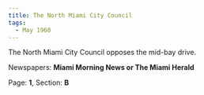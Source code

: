 ```yaml
---  
title: The North Miami City Council  
tags:  
  - May 1960  
---  
```

  
The North Miami City Council opposes the mid-bay drive.  
  
Newspapers: **Miami Morning News or The Miami Herald**  
  
Page: **1**, Section: **B** 
